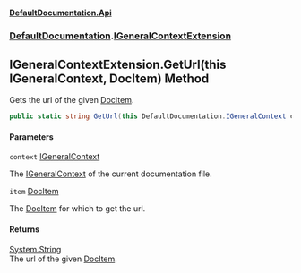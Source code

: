 #### [DefaultDocumentation.Api](index.md 'index')
### [DefaultDocumentation](index.md#DefaultDocumentation 'DefaultDocumentation').[IGeneralContextExtension](IGeneralContextExtension.md 'DefaultDocumentation.IGeneralContextExtension')

## IGeneralContextExtension.GetUrl(this IGeneralContext, DocItem) Method

Gets the url of the given [DocItem](DocItem.md 'DefaultDocumentation.Models.DocItem').

```csharp
public static string GetUrl(this DefaultDocumentation.IGeneralContext context, DefaultDocumentation.Models.DocItem item);
```
#### Parameters

<a name='DefaultDocumentation.IGeneralContextExtension.GetUrl(thisDefaultDocumentation.IGeneralContext,DefaultDocumentation.Models.DocItem).context'></a>

`context` [IGeneralContext](IGeneralContext.md 'DefaultDocumentation.IGeneralContext')

The [IGeneralContext](IGeneralContext.md 'DefaultDocumentation.IGeneralContext') of the current documentation file.

<a name='DefaultDocumentation.IGeneralContextExtension.GetUrl(thisDefaultDocumentation.IGeneralContext,DefaultDocumentation.Models.DocItem).item'></a>

`item` [DocItem](DocItem.md 'DefaultDocumentation.Models.DocItem')

The [DocItem](DocItem.md 'DefaultDocumentation.Models.DocItem') for which to get the url.

#### Returns
[System.String](https_//docs.microsoft.com/en-us/dotnet/api/System.String 'System.String')  
The url of the given [DocItem](DocItem.md 'DefaultDocumentation.Models.DocItem').